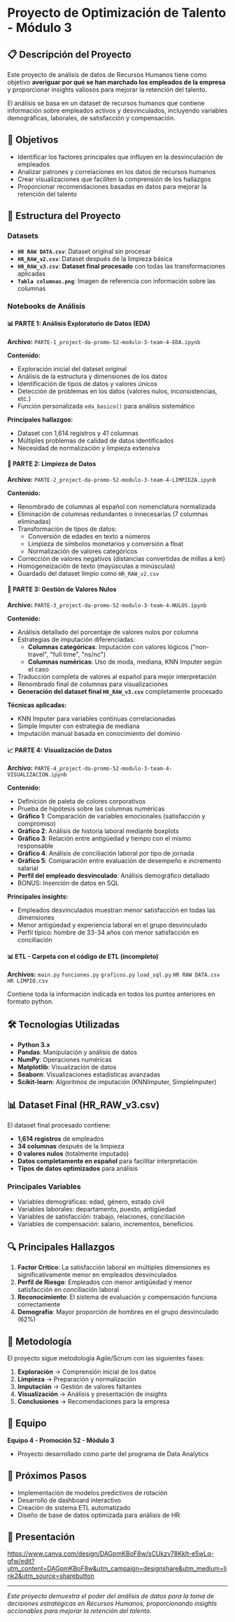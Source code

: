 # Proyecto de Optimización de Talento - Módulo 3

## 📋 Descripción del Proyecto

Este proyecto de análisis de datos de Recursos Humanos tiene como objetivo **averiguar por qué se han marchado los empleados de la empresa** y proporcionar insights valiosos para mejorar la retención del talento.

El análisis se basa en un dataset de recursos humanos que contiene información sobre empleados activos y desvinculados, incluyendo variables demográficas, laborales, de satisfacción y compensación.

## 🎯 Objetivos

- Identificar los factores principales que influyen en la desvinculación de empleados
- Analizar patrones y correlaciones en los datos de recursos humanos
- Crear visualizaciones que faciliten la comprensión de los hallazgos
- Proporcionar recomendaciones basadas en datos para mejorar la retención del talento

## 📁 Estructura del Proyecto

### Datasets

- **`HR RAW DATA.csv`**: Dataset original sin procesar
- **`HR_RAW_v2.csv`**: Dataset después de la limpieza básica
- **`HR_RAW_v3.csv`**: **Dataset final procesado** con todas las transformaciones aplicadas
- **`Tabla columnas.png`**: Imagen de referencia con información sobre las columnas

### Notebooks de Análisis

#### 📊 PARTE 1: Análisis Exploratorio de Datos (EDA)
**Archivo:** `PARTE-1_project-da-promo-52-modulo-3-team-4-EDA.ipynb`

**Contenido:**
- Exploración inicial del dataset original
- Análisis de la estructura y dimensiones de los datos
- Identificación de tipos de datos y valores únicos
- Detección de problemas en los datos (valores nulos, inconsistencias, etc.)
- Función personalizada `eda_basico()` para análisis sistemático

**Principales hallazgos:**
- Dataset con 1,614 registros y 41 columnas
- Múltiples problemas de calidad de datos identificados
- Necesidad de normalización y limpieza extensiva

#### 🧹 PARTE 2: Limpieza de Datos
**Archivo:** `PARTE-2_project-da-promo-52-modulo-3-team-4-LIMPIEZA.ipynb`

**Contenido:**
- Renombrado de columnas al español con nomenclatura normalizada
- Eliminación de columnas redundantes o innecesarias (7 columnas eliminadas)
- Transformación de tipos de datos:
  - Conversión de edades en texto a números
  - Limpieza de símbolos monetarios y conversión a float
  - Normalización de valores categóricos
- Corrección de valores negativos (distancias convertidas de millas a km)
- Homogeneización de texto (mayúsculas a minúsculas)
- Guardado del dataset limpio como `HR_RAW_v2.csv`

#### 🔧 PARTE 3: Gestión de Valores Nulos
**Archivo:** `PARTE-3_project-da-promo-52-modulo-3-team-4-NULOS.ipynb`

**Contenido:**
- Análisis detallado del porcentaje de valores nulos por columna
- Estrategias de imputación diferenciadas:
  - **Columnas categóricas**: Imputación con valores lógicos ("non-travel", "full time", "ns/nc")
  - **Columnas numéricas**: Uso de moda, mediana, KNN Imputer según el caso
- Traducción completa de valores al español para mejor interpretación
- Renombrado final de columnas para visualizaciones
- **Generación del dataset final `HR_RAW_v3.csv`** completamente procesado

**Técnicas aplicadas:**
- KNN Imputer para variables continuas correlacionadas
- Simple Imputer con estrategia de mediana
- Imputación manual basada en conocimiento del dominio

#### 📈 PARTE 4: Visualización de Datos
**Archivo:** `PARTE-4_project-da-promo-52-modulo-3-team-4-VISUALIZACION.ipynb`

**Contenido:**
- Definición de paleta de colores corporativos
- Prueba de hipótesis sobre las columnas numéricas
- **Gráfico 1**: Comparación de variables emocionales (satisfacción y compromiso)
- **Gráfico 2**: Análisis de historia laboral mediante boxplots
- **Gráfico 3**: Relación entre antigüedad y tiempo con el mismo responsable
- **Gráfico 4**: Análisis de conciliación laboral por tipo de jornada
- **Gráfico 5**: Comparación entre evaluación de desempeño e incremento salarial
- **Perfil del empleado desvinculado**: Análisis demográfico detallado
- BONUS: Inserción de datos en SQL 

**Principales insights:**
- Empleados desvinculados muestran menor satisfacción en todas las dimensiones
- Menor antigüedad y experiencia laboral en el grupo desvinculado
- Perfil típico: hombre de 33-34 años con menor satisfacción en conciliación

#### 📊 ETL - Carpeta con el código de ETL (incompleto)
**Archivos:** `main.py`
              `funciones.py`
              `graficos.py`
              `load_sql.py`
              `HR RAW DATA.csv`
              `HR LIMPIO.csv`

Contiene toda la información indicada en todos los puntos anteriores en formato python.

## 🛠️ Tecnologías Utilizadas

- **Python 3.x**
- **Pandas**: Manipulación y análisis de datos
- **NumPy**: Operaciones numéricas
- **Matplotlib**: Visualización de datos
- **Seaborn**: Visualizaciones estadísticas avanzadas
- **Scikit-learn**: Algoritmos de imputación (KNNImputer, SimpleImputer)

## 📊 Dataset Final (HR_RAW_v3.csv)

El dataset final procesado contiene:
- **1,614 registros** de empleados
- **34 columnas** después de la limpieza
- **0 valores nulos** (totalmente imputado)
- **Datos completamente en español** para facilitar interpretación
- **Tipos de datos optimizados** para análisis

### Principales Variables
- Variables demográficas: edad, género, estado civil
- Variables laborales: departamento, puesto, antigüedad
- Variables de satisfacción: trabajo, relaciones, conciliación
- Variables de compensación: salario, incrementos, beneficios

## 🔍 Principales Hallazgos

1. **Factor Crítico**: La satisfacción laboral en múltiples dimensiones es significativamente menor en empleados desvinculados
2. **Perfil de Riesgo**: Empleados con menor antigüedad y menor satisfacción en conciliación laboral
3. **Reconocimiento**: El sistema de evaluación y compensación funciona correctamente
4. **Demografía**: Mayor proporción de hombres en el grupo desvinculado (62%)

## 🚀 Metodología

El proyecto sigue metodología Agile/Scrum con las siguientes fases:

1. **Exploración** → Comprensión inicial de los datos
2. **Limpieza** → Preparación y normalización
3. **Imputación** → Gestión de valores faltantes
4. **Visualización** → Análisis y presentación de insights
5. **Conclusiones** → Recomendaciones para la empresa

## 👥 Equipo

**Equipo 4 - Promoción 52 - Módulo 3**
- Proyecto desarrollado como parte del programa de Data Analytics

## 📝 Próximos Pasos

- Implementación de modelos predictivos de rotación
- Desarrollo de dashboard interactivo
- Creación de sistema ETL automatizado
- Diseño de base de datos optimizada para análisis de HR

## 🌈 Presentación

https://www.canva.com/design/DAGpmKBoF8w/sCUkzv78Kklt-e5wLq-gfw/edit?utm_content=DAGpmKBoF8w&utm_campaign=designshare&utm_medium=link2&utm_source=sharebutton

---

*Este proyecto demuestra el poder del análisis de datos para la toma de decisiones estratégicas en Recursos Humanos, proporcionando insights accionables para mejorar la retención del talento.*